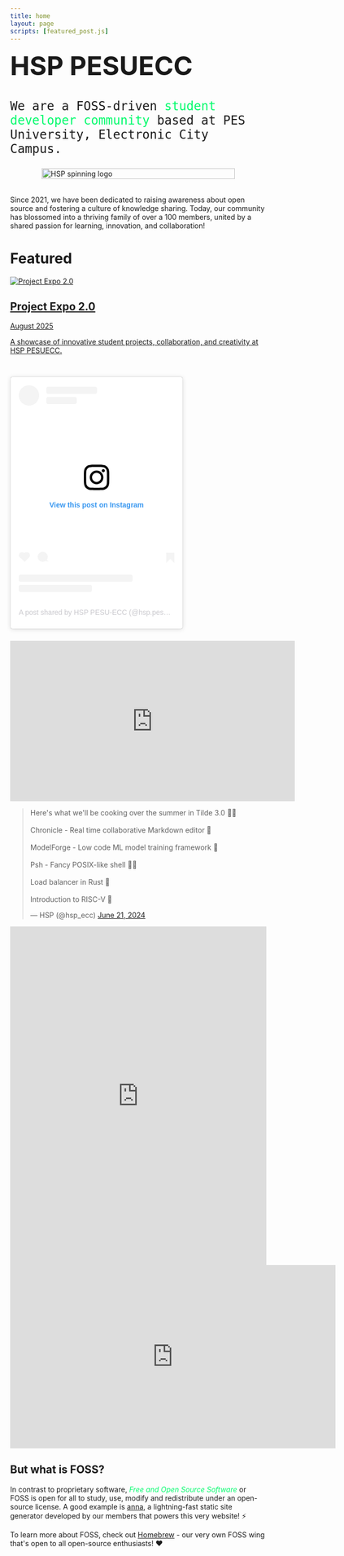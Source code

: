 ```yaml
---
title: home
layout: page
scripts: [featured_post.js]
---
```


<script>
setTimeout(() => {
    const banner = document.createElement('div');
        Object.assign(banner.style, {
            position: 'fixed',
            top: '140px',
            right: '50px',
            backgroundColor: 'rgba(0, 0, 0, 0.7)',
            color: '#00fb6b',
            padding: '16px 20px',
            borderRadius: '50px',
            fontSize: '14px',
            zIndex: '1000',
            boxShadow: '0 4px 20px rgba(0,0,0,0.5), 0 0 20px rgba(0, 251, 107, 0.4)',
            display: 'flex',
            alignItems: 'center',
            gap: '12px',
            border: '1px solid rgba(0, 251, 107, 0.6)',
            textShadow: '0 0 10px rgba(0, 251, 107, 0.8)',
            animation: 'bannerFloat 4s ease-in-out infinite alternate, bannerPulse 3s ease-in-out infinite alternate',
            maxWidth: '280px',
            minHeight: '70px',
            backdropFilter: 'blur(15px)',
            cursor: 'pointer',
            transition: 'transform 0.2s ease'
        });
    
    // Add hover effect
    banner.addEventListener('mouseenter', () => {
        banner.style.transform = 'scale(1.05)';
    });
    
    banner.addEventListener('mouseleave', () => {
        banner.style.transform = 'scale(1)';
    });
    
    // Add click handler to redirect to dashboard
    banner.addEventListener('click', () => {
        window.open('/dashboard/?event=project-expo-2', '_blank');
    });
    
    const style = document.createElement('style');
    style.textContent = `
      @keyframes bannerPulse {
        from {
          box-shadow: 0 4px 20px rgba(0,0,0,0.5), 0 0 20px rgba(0, 251, 107, 0.4);
          border-color: rgba(0, 251, 107, 0.6);
        }
        to {
          box-shadow: 0 4px 25px rgba(0,0,0,0.6), 0 0 35px rgba(0, 251, 107, 0.7);
          border-color: rgba(0, 251, 107, 0.9);
        }
      }
      
      @keyframes bannerFloat {
        0%, 100% { transform: translateY(0px); }
        50% { transform: translateY(-5px); }
      }
      
      @media (max-width: 1024px) {
        .banner-floating {
          right: 40px !important;
          top: 130px !important;
          max-width: 250px !important;
        }
      }
      
      @media (max-width: 768px) {
        .banner-floating {
          right: 30px !important;
          top: 120px !important;
          padding: 12px 16px !important;
          font-size: 13px !important;
          max-width: 220px !important;
          gap: 10px !important;
        }
        
        .banner-floating img {
          width: 40px !important;
          height: 40px !important;
        }
      }
      
      @media (max-width: 480px) {
        .banner-floating {
          right: 20px !important;
          top: 110px !important;
          padding: 10px 14px !important;
          font-size: 12px !important;
          max-width: 200px !important;
          gap: 8px !important;
        }
        
        .banner-floating img {
          width: 35px !important;
          height: 35px !important;
        }
      }
      
      .banner-floating {
        word-wrap: break-word;
        text-align: center;
      }
    `;
    document.head.appendChild(style);
    
    banner.className = 'banner-floating';

    const imageContainer = document.createElement('div');
    imageContainer.style.position = 'relative';
    imageContainer.style.flexShrink = '0';
    
    const img = document.createElement('img');
    img.src = "/static/images/gallery/project-expo-2/expo2.0.png";
    img.style.width = '45px';
    img.style.height = '45px';
    img.style.objectFit = 'cover';
    img.style.borderRadius = '50%';
    img.style.opacity = '0.8';
    imageContainer.appendChild(img);

    const countOverlay = document.createElement('div');
    countOverlay.style.position = 'absolute';
    countOverlay.style.top = '50%';
    countOverlay.style.left = '50%';
    countOverlay.style.transform = 'translate(-50%, -50%)';
    countOverlay.style.color = '#00fb6b';
    countOverlay.style.fontWeight = 'bold';
    countOverlay.style.fontSize = '16px';
    countOverlay.style.textShadow = '0 0 2px rgba(0, 0, 0, 1), 0 0 5px rgba(0, 251, 107, 0.8)';
    countOverlay.id = 'live-count';
    countOverlay.textContent = "0";
    imageContainer.appendChild(countOverlay);
    
    banner.appendChild(imageContainer);

    const textContainer = document.createElement('div');
    textContainer.style.display = 'flex';
    textContainer.style.flexDirection = 'column';
    textContainer.style.alignItems = 'flex-start';
    textContainer.style.minWidth = '0';
    
    const text = document.createElement('div');
    text.textContent = "";
    text.style.fontSize = '13px';
    text.style.fontWeight = '500';
    text.style.opacity = '0.9';
    text.style.lineHeight = '1';
    text.style.textShadow = '0 0 1px rgba(0, 0, 0, 0.8)';
    textContainer.appendChild(text);

    const subText = document.createElement('div');
    subText.textContent = "loading...";
    subText.id = 'banner-subtitle';
    subText.style.fontSize = '11px';
    subText.style.fontWeight = '400';
    subText.style.opacity = '0.7';
    subText.style.marginTop = '2px';
    subText.style.textShadow = '0 0 1px rgba(0, 0, 0, 0.8)';
    textContainer.appendChild(subText);
    
    banner.appendChild(textContainer);

    document.body.appendChild(banner);

    // Fetch live participant count - using modular dashboard system
    async function fetchParticipantCount() {
        try {
            // Load the dashboard configuration
            const configResponse = await fetch('/static/dashboard/events.json');
            if (!configResponse.ok) throw new Error('Failed to load config');
            const config = await configResponse.json();
            
            const event = config['project-expo-2'];
            if (!event || !event.gsheetUrl) {
                throw new Error('Event configuration not found');
            }
            
            const bannerSubtitle = document.getElementById('banner-subtitle');
            if (bannerSubtitle && event.displayName) {
                bannerSubtitle.textContent = event.displayName.toLowerCase();
            }
            
            // Use the configured Google Sheets URL
            const response = await fetch(event.gsheetUrl);
            if (!response.ok) throw new Error(`HTTP ${response.status}`);
            
            const csvText = await response.text();
            console.log('Banner - Downloaded CSV:', csvText);
            
            const arr = csvText.trim().split(',');
            console.log('Banner - Array:', arr);
            
            let dataColumn = event.dataColumn || 0;
            let count = parseInt(arr[dataColumn]) || 0;
            
            console.log(`Banner - Using column ${dataColumn}: ${arr[dataColumn]} -> ${count}`);
            
            // Update the live count display
            document.getElementById('live-count').textContent = count;
        } catch (error) {
            console.error('Banner - Error fetching participant count:', error);
            document.getElementById('live-count').textContent = "?";
        }
    }
    
    // Initial fetch and then update every 5 seconds (same as dashboard)
    fetchParticipantCount();
    setInterval(fetchParticipantCount, 5000);
}, 1000);
</script>
<h1 style="margin-top: 0.4rem; font-family: Inter; font-size: 3.2rem; font-weight: 700;">HSP PESUECC</h1>

<p style="margin-top: 0.2rem; font-size: 1.5rem; font-weight: 300; font-family: AzeretMono, monospace;"> 
We are a FOSS-driven <span style="color:#00fb6b; font-style:bold;">student
developer community</span> based at PES University, Electronic City Campus. 
</p>

<div id="hsp-spinner" style="display:flex; justify-content:center; align-items:center; margin: 1.25rem 0 2rem;">
  <div style="width: min(380px, 90vw);">
    <object data="/static/images/hsp-spinner.svg" type="image/svg+xml" width="100%" height="100%" aria-label="HSP spinning logo" role="img">
      <img src="/static/images/hsp-spinner.svg" alt="HSP spinning logo" style="width:100%;height:auto;" />
    </object>
  </div>
</div>

Since 2021, we have been dedicated to raising awareness about open source and
fostering a culture of knowledge sharing. Today, our community has blossomed
into a thriving family of over a 100 members, united by a shared passion for
learning, innovation, and collaboration!

# Featured

<div class="home-featured">

<a class="featured-card" href="/announcements/project-expo-2.html">
  <img class="featured-card-image" loading="lazy" src="/static/images/project-expo-2-thumb.jpg" alt="Project Expo 2.0" />
  <h2 class="featured-card-title">Project Expo 2.0</h2>
  <p class="featured-card-date">August 2025</p>
  <p class="featured-card-desc">A showcase of innovative student projects, collaboration, and creativity at HSP PESUECC.</p>
</a>

<a class="featured-card" href="/announcements/fosstalks-2.html">
  <img class="featured-card-image" loading="lazy" src="" />
  <h2 class="featured-card-title"></h2>
  <p class="featured-card-date"></p>
  <p class="featured-card-desc"></p>
</a>

<div style="break-inside: avoid; width: 100%; max-width: 340px; margin-bottom: 1.5rem;">
<blockquote class="instagram-media" data-instgrm-captioned data-instgrm-permalink="https://www.instagram.com/p/DCMTaliysuj/?utm_source=ig_embed&amp;utm_campaign=loading" data-instgrm-version="14" style=" background:#FFF; border:0; border-radius:3px; box-shadow:0 0 1px 0 rgba(0,0,0,0.5),0 1px 10px 0 rgba(0,0,0,0.15); margin: 1px; max-width:540px; min-width:326px; padding:0; width:99.375%; width:-webkit-calc(100% - 2px); width:calc(100% - 2px);"><div style="padding:16px;"> <a href="https://www.instagram.com/p/DCMTaliysuj/?utm_source=ig_embed&amp;utm_campaign=loading" style=" background:#FFFFFF; line-height:0; padding:0 0; text-align:center; text-decoration:none; width:100%;" target="_blank"> <div style=" display: flex; flex-direction: row; align-items: center;"> <div style="background-color: #F4F4F4; border-radius: 50%; flex-grow: 0; height: 40px; margin-right: 14px; width: 40px;"></div> <div style="display: flex; flex-direction: column; flex-grow: 1; justify-content: center;"> <div style=" background-color: #F4F4F4; border-radius: 4px; flex-grow: 0; height: 14px; margin-bottom: 6px; width: 100px;"></div> <div style=" background-color: #F4F4F4; border-radius: 4px; flex-grow: 0; height: 14px; width: 60px;"></div></div></div><div style="padding: 19% 0;"></div> <div style="display:block; height:50px; margin:0 auto 12px; width:50px;"><svg width="50px" height="50px" viewBox="0 0 60 60" version="1.1" xmlns="https://www.w3.org/2000/svg" xmlns:xlink="https://www.w3.org/1999/xlink"><g stroke="none" stroke-width="1" fill="none" fill-rule="evenodd"><g transform="translate(-511.000000, -20.000000)" fill="#000000"><g><path d="M556.869,30.41 C554.814,30.41 553.148,32.076 553.148,34.131 C553.148,36.186 554.814,37.852 556.869,37.852 C558.924,37.852 560.59,36.186 560.59,34.131 C560.59,32.076 558.924,30.41 556.869,30.41 M541,60.657 C535.114,60.657 530.342,55.887 530.342,50 C530.342,44.114 535.114,39.342 541,39.342 C546.887,39.342 551.658,44.114 551.658,50 C551.658,55.887 546.887,60.657 541,60.657 M541,33.886 C532.1,33.886 524.886,41.1 524.886,50 C524.886,58.899 532.1,66.113 541,66.113 C549.9,66.113 557.115,58.899 557.115,50 C557.115,41.1 549.9,33.886 541,33.886 M565.378,62.101 C565.244,65.022 564.756,66.606 564.346,67.663 C563.803,69.06 563.154,70.057 562.106,71.106 C561.058,72.155 560.06,72.803 558.662,73.347 C557.607,73.757 556.021,74.244 553.102,74.378 C549.944,74.521 548.997,74.552 541,74.552 C533.003,74.552 532.056,74.521 528.898,74.378 C525.979,74.244 524.393,73.757 523.338,73.347 C521.94,72.803 520.942,72.155 519.894,71.106 C518.846,70.057 518.197,69.06 517.654,67.663 C517.244,66.606 516.755,65.022 516.623,62.101 C516.479,58.943 516.448,57.996 516.448,50 C516.448,42.003 516.479,41.056 516.623,37.899 C516.755,34.978 517.244,33.391 517.654,32.338 C518.197,30.938 518.846,29.942 519.894,28.894 C520.942,27.846 521.94,27.196 523.338,26.654 C524.393,26.244 525.979,25.756 528.898,25.623 C532.057,25.479 533.004,25.448 541,25.448 C548.997,25.448 549.943,25.479 553.102,25.623 C556.021,25.756 557.607,26.244 558.662,26.654 C560.06,27.196 561.058,27.846 562.106,28.894 C563.154,29.942 563.803,30.938 564.346,32.338 C564.756,33.391 565.244,34.978 565.378,37.899 C565.522,41.056 565.552,42.003 565.552,50 C565.552,57.996 565.522,58.943 565.378,62.101 M570.82,37.631 C570.674,34.438 570.167,32.258 569.425,30.349 C568.659,28.377 567.633,26.702 565.965,25.035 C564.297,23.368 562.623,22.342 560.652,21.575 C558.743,20.834 556.562,20.326 553.369,20.18 C550.169,20.033 549.148,20 541,20 C532.853,20 531.831,20.033 528.631,20.18 C525.438,20.326 523.257,20.834 521.349,21.575 C519.376,22.342 517.703,23.368 516.035,25.035 C514.368,26.702 513.342,28.377 512.574,30.349 C511.834,32.258 511.326,34.438 511.181,37.631 C511.035,40.831 511,41.851 511,50 C511,58.147 511.035,59.17 511.181,62.369 C511.326,65.562 511.834,67.743 512.574,69.651 C513.342,71.625 514.368,73.296 516.035,74.965 C517.703,76.634 519.376,77.658 521.349,78.425 C523.257,79.167 525.438,79.673 528.631,79.82 C531.831,79.965 532.853,80.001 541,80.001 C549.148,80.001 550.169,79.965 553.369,79.82 C556.562,79.673 558.743,79.167 560.652,78.425 C562.623,77.658 564.297,76.634 565.965,74.965 C567.633,73.296 568.659,71.625 569.425,69.651 C570.167,67.743 570.674,65.562 570.82,62.369 C570.966,59.17 571,58.147 571,50 C571,41.851 570.966,40.831 570.82,37.631"></path></g></g></g></svg></div><div style="padding-top: 8px;"> <div style=" color:#3897f0; font-family:Arial,sans-serif; font-size:14px; font-style:normal; font-weight:550; line-height:18px;">View this post on Instagram</div></div><div style="padding: 12.5% 0;"></div> <div style="display: flex; flex-direction: row; margin-bottom: 14px; align-items: center;"><div> <div style="background-color: #F4F4F4; border-radius: 50%; height: 12.5px; width: 12.5px; transform: translateX(0px) translateY(7px);"></div> <div style="background-color: #F4F4F4; height: 12.5px; transform: rotate(-45deg) translateX(3px) translateY(1px); width: 12.5px; flex-grow: 0; margin-right: 14px; margin-left: 2px;"></div> <div style="background-color: #F4F4F4; border-radius: 50%; height: 12.5px; width: 12.5px; transform: translateX(9px) translateY(-18px);"></div></div><div style="margin-left: 8px;"> <div style=" background-color: #F4F4F4; border-radius: 50%; flex-grow: 0; height: 20px; width: 20px;"></div> <div style=" width: 0; height: 0; border-top: 2px solid transparent; border-left: 6px solid #f4f4f4; border-bottom: 2px solid transparent; transform: translateX(16px) translateY(-4px) rotate(30deg)"></div></div><div style="margin-left: auto;"> <div style=" width: 0px; border-top: 8px solid #F4F4F4; border-right: 8px solid transparent; transform: translateY(16px);"></div> <div style=" background-color: #F4F4F4; flex-grow: 0; height: 12px; width: 16px; transform: translateY(-4px);"></div> <div style=" width: 0; height: 0; border-top: 8px solid #F4F4F4; border-left: 8px solid transparent; transform: translateY(-4px) translateX(8px);"></div></div></div> <div style="display: flex; flex-direction: column; flex-grow: 1; justify-content: center; margin-bottom: 24px;"> <div style=" background-color: #F4F4F4; border-radius: 4px; flex-grow: 0; height: 14px; margin-bottom: 6px; width: 224px;"></div> <div style=" background-color: #F4F4F4; border-radius: 4px; flex-grow: 0; height: 14px; width: 144px;"></div></div></a><p style=" color:#c9c8cd; font-family:Arial,sans-serif; font-size:14px; line-height:17px; margin-bottom:0; margin-top:8px; overflow:hidden; padding:8px 0 7px; text-align:center; text-overflow:ellipsis; white-space:nowrap;"><a href="https://www.instagram.com/p/DCMTaliysuj/?utm_source=ig_embed&amp;utm_campaign=loading" style=" color:#c9c8cd; font-family:Arial,sans-serif; font-size:14px; font-style:normal; font-weight:normal; line-height:17px; text-decoration:none;" target="_blank">A post shared by HSP PESU-ECC (@hsp.pesuecc)</a></p></div></blockquote>
</div>
<script async src="//www.instagram.com/embed.js"></script>
<div class="video-container">
<iframe width="560" height="315" src="https://www.youtube.com/embed/rdO_nXb3i3c?si=Cx5jOswj2bZSZUBB" title="YouTube video player" frameborder="0" allow="accelerometer; autoplay; clipboard-write; encrypted-media; gyroscope; picture-in-picture; web-share" referrerpolicy="strict-origin-when-cross-origin" allowfullscreen></iframe>
</div>

<blockquote class="twitter-tweet" data-theme="dark"><p lang="en" dir="ltr">Here&#39;s what we&#39;ll be cooking over the summer in Tilde 3.0 👀🔥<br><br>Chronicle - Real time collaborative Markdown editor 📝<br><br>ModelForge - Low code ML model training framework 🧠<br><br>Psh - Fancy POSIX-like shell 👨‍💻<br><br>Load balancer in Rust 🦀<br><br>Introduction to RISC-V 👾</p>&mdash; HSP (@hsp_ecc) <a href="https://twitter.com/hsp_ecc/status/1804041112434413742?ref_src=twsrc%5Etfw">June 21, 2024</a></blockquote> <script async src="https://platform.twitter.com/widgets.js" charset="utf-8"></script>

<!-- <blockquote class="twitter-tweet"><p lang="en" dir="ltr">fully in-memory join + streaming (select + filter + distinct + select-with-pushdown) iterators ✅<br>(join is not really an iterator at this point)<br>the next step is to make the Row struct completely JSON-based so I can implement projection, and add some form of page-based storage <a href="https://t.co/t8KZwjQBrL">pic.twitter.com/t8KZwjQBrL</a></p>&mdash; Anirudh Rowjee @ rowjee.com (@AnirudhRowjee)<a href="https://twitter.com/AnirudhRowjee/status/1880934001474740628?ref_src=twsrc%5Etfw">January 19, 2025</a></blockquote> <script async src="https://platform.twitter.com/widgets.js" charset="utf-8"></script>

 <iframe src="https://www.linkedin.com/embed/feed/update/urn:li:share:7282422011279122432" height="665" width="100%" frameborder="0" allowfullscreen="" title="Embedded post"></iframe> -->

<iframe src="https://www.linkedin.com/embed/feed/update/urn:li:activity:7278945323375337472" height="665" width="100%" frameborder="0" allowfullscreen="" title="Embedded post"></iframe>

<!-- For Youtube Videos, please wrap the iframe around a div with the calss name video-container-->
<div class="video-container">
<iframe id="ytplayer" type="text/html" width="640" height="360" src="https://www.youtube-nocookie.com/embed/raQrUlURXEc" frameborder="0"></iframe>
</div>

</div>

## But what is FOSS?

In contrast to proprietary software, <span style="color:#00fb6b; font-style:italic;">Free and Open Source Software</span> or FOSS is open for all to study, use, modify and redistribute under an open-source license. A good example is <a href="https://github.com/anna-ssg/anna">anna</a>, a lightning-fast static site generator developed by our members that powers this very website! ⚡

To learn more about FOSS, check out <a href="https://homebrew.hsp-ec.xyz">Homebrew</a> - our very own FOSS wing that's open to all open-source enthusiasts! ♥️

<!--
## Links
-->

<!-- <div class="home-nav">

[Homebrew FOSS by HSP PESUECC](https://homebrew.hsp-ec.xyz/)

[Instagram](https://www.instagram.com/hsp.pesuecc/)

[LinkedIn](https://www.linkedin.com/company/hsp-pesu-ecc/)

[X](https://x.com/hsp_ecc)

[YouTube](https://www.youtube.com/channel/UCtFFsoFIBV0udCCf6ryNFAQ)

</div> -->
